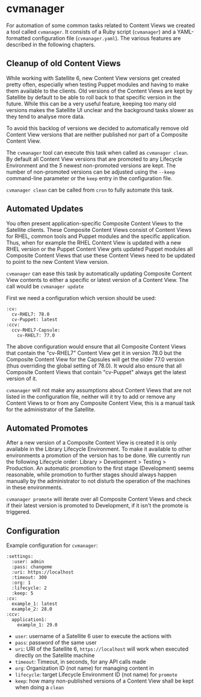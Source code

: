 # cvmanager

For automation of some common tasks related to Content Views we created a tool called `cvmanager`. It consists of a Ruby script (`cvmanager`) and a YAML-formatted configuration file (`cvmanager.yaml`). The various features are described in the following chapters.

## Cleanup of old Content Views

While working with Satellite 6, new Content View versions get created pretty often, especially when testing Puppet modules and having to make them available to the clients.
Old versions of the Content Views are kept by Satellite by default to be able to roll back to that specific version in the future. While this can be a very useful feature, keeping too many old versions makes the Satellite UI unclear and the background tasks slower as they tend to analyse more data.

To avoid this backlog of versions  we decided to automatically remove old Content View versions that are neither published nor part of a Composite Content View.

The `cvmanager` tool can execute this task when called as `cvmanager clean`. By default all Content View versions that are promoted to any Lifecycle Environment and the *5* newest non-promoted versions are kept. The number of non-promoted versions can be adjusted using the `--keep` command-line parameter or the `keep` entry in the configuration file.

`cvmanager clean` can be called from `cron` to fully automate this task.

## Automated Updates

You often present application-specific Composite Content Views to the Satellite clients. These Composite Content Views consist of Content Views for RHEL, common tools and Puppet modules and the specific application. Thus, when for example the RHEL Content View is updated with a new RHEL version or the Puppet Content View gets updated Puppet modules all Composite Content Views that use these Content Views need to be updated to point to the new Content View version.

`cvmanager` can ease this task by automatically updating Composite Content View contents to either a specific or latest version of a Content View. The call would be `cvmanager update`

First we need a configuration which version should be used:

    :cv:
      cv-RHEL7: 78.0
      cv-Puppet: latest
    :ccv:
      ccv-RHEL7-Capsule:
        cv-RHEL7: 77.0

The above configuration would ensure that all Composite Content Views that contain the "cv-RHEL7" Content View get it in version 78.0 but the Composite Content View for the Capsules will get the older 77.0 version (thus overriding the global setting of 78.0). It would also ensure that all Composite Content Views that contain "cv-Puppet" always get the latest version of it.

`cvmanager` will not make any assumptions about Content Views that are not listed in the configuration file, neither will it try to add or remove any Content Views to or from any Composite Content View, this is a manual task for the administrator of the Satellite.

## Automated Promotes

After a new version of a Composite Content View is created it is only available in the Library Lifecycle Environment. To make it available to other environments a promotion of the version has to be done. We currently run the following Lifecycle order: Library > Development > Testing > Production. An automatic promotion to the first stage (Development) seems reasonable, while promotion to further stages should always happen manually by the administrator to not disturb the operation of the machines in these environments.

`cvmanager promote` will iterate over all Composite Content Views and check if their latest version is promoted to Development, if it isn't the promote is triggered.

## Configuration

Example configuration for `cvmanager`:

    :settings:
      :user: admin
      :pass: changeme
      :uri: https://localhost
      :timeout: 300
      :org: 1
      :lifecycle: 2
      :keep: 5
    :cv:
      example_1: latest
      example_2: 28.0
    :ccv:
      application1:
        example_1: 29.0

* `user`: username of a Satellite 6 user to execute the actions with
* `pass`: password of the same user
* `uri`: URI of the Satellite 6, `https://localhost` will work when executed directly on the Satellite machine
* `timeout`: Timeout, in seconds, for any API calls made
* `org`: Organization ID (not name) for managing content in
* `lifecycle`: target Lifecycle Environment ID (not name) for `promote`
* `keep`: how many non-published versions of a Content View shall be kept when doing a `clean`
